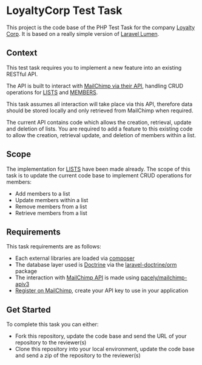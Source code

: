 # LoyaltyCorp Test Task

This project is the code base of the PHP Test Task for the company [Loyalty Corp][1]. 
It is based on a really simple version of [Laravel Lumen][2].

## Context
This test task requires you to implement a new feature into an existing RESTful API.

The API is built to interact with [MailChimp via their API][3], handling CRUD operations for [LISTS][4] and [MEMBERS][5].

This task assumes all interaction will take place via this API, therefore data should be stored locally and 
only retrieved from MailChimp when required. 

The current API contains code which allows the creation, retrieval, update and deletion of lists. 
You are required to add a feature to this existing code to allow the creation, retrieval update, and 
deletion of members within a list.

## Scope
The implementation for [LISTS][4] have been made already. The scope of this task is to update the current code base to
implement CRUD operations for members:

- Add members to a list
- Update members within a list
- Remove members from a list
- Retrieve members from a list

## Requirements
This task requirements are as follows:

- Each external libraries are loaded via [composer][9]
- The database layer used is [Doctrine][6] via the [laravel-doctrine/orm][7] package
- The interaction with [MailChimp API][3] is made using [pacely/mailchimp-apiv3][8]
- [Register on MailChimp][10], create your API key to use in your application

## Get Started
To complete this task you can either:

- Fork this repository, update the code base and send the URL of your repository to the reviewer(s)
- Clone this repository into your local environment, update the code base and send a zip of the repository to the reviewer(s)

[1]: https://loyaltycorp.com.au
[2]: https://lumen.laravel.com
[3]: http://developer.mailchimp.com/documentation/mailchimp/reference/overview/
[4]: http://developer.mailchimp.com/documentation/mailchimp/reference/overview/lists
[5]: http://developer.mailchimp.com/documentation/mailchimp/reference/overview/lists/members
[6]: http://www.doctrine-project.org/projects/orm.html
[7]: https://www.laraveldoctrine.org/docs/1.3/orm
[8]: https://github.com/pacely/mailchimp-api-v3
[9]: https://getcomposer.org/
[10]: https://login.mailchimp.com/signup/
